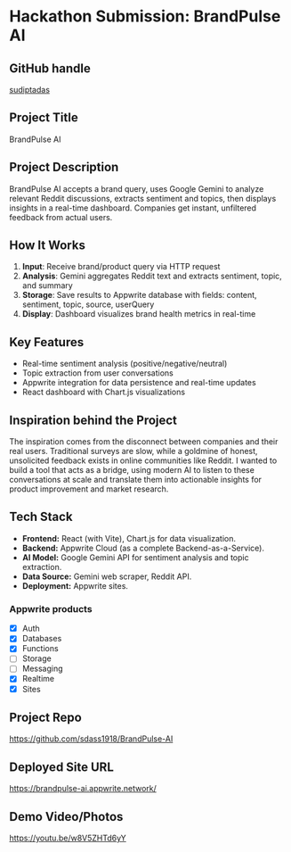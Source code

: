 # Hackathon Submission: BrandPulse AI

## GitHub handle

[sudiptadas](https://github.com/sdass1918)

## Project Title

BrandPulse AI

## Project Description

BrandPulse AI accepts a brand query, uses Google Gemini to analyze relevant Reddit discussions, extracts sentiment and topics, then displays insights in a real-time dashboard. Companies get instant, unfiltered feedback from actual users.

## How It Works

1. **Input**: Receive brand/product query via HTTP request
2. **Analysis**: Gemini aggregates Reddit text and extracts sentiment, topic, and summary
3. **Storage**: Save results to Appwrite database with fields: content, sentiment, topic, source, userQuery
4. **Display**: Dashboard visualizes brand health metrics in real-time

## Key Features

- Real-time sentiment analysis (positive/negative/neutral)
- Topic extraction from user conversations
- Appwrite integration for data persistence and real-time updates
- React dashboard with Chart.js visualizations

## Inspiration behind the Project

The inspiration comes from the disconnect between companies and their real users. Traditional surveys are slow, while a goldmine of honest, unsolicited feedback exists in online communities like Reddit. I wanted to build a tool that acts as a bridge, using modern AI to listen to these conversations at scale and translate them into actionable insights for product improvement and market research.


## Tech Stack

- **Frontend:** React (with Vite), Chart.js for data visualization.
- **Backend:** Appwrite Cloud (as a complete Backend-as-a-Service).
- **AI Model:** Google Gemini API for sentiment analysis and topic extraction.
- **Data Source:** Gemini web scraper, Reddit API.
- **Deployment:** Appwrite sites.

### Appwrite products

- [x] Auth
- [x] Databases
- [x] Functions
- [ ] Storage
- [ ] Messaging
- [x] Realtime
- [x] Sites

## Project Repo

https://github.com/sdass1918/BrandPulse-AI

## Deployed Site URL

https://brandpulse-ai.appwrite.network/

## Demo Video/Photos

https://youtu.be/w8V5ZHTd6yY